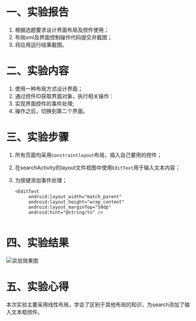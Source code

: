 # 一、实验报告

1. 根据选题要求设计界面布局及控件使用；
2. 布局xml及界面控制操作代码提交并截图；
3. 将应用运行结果截图。

# 二、实验内容

1. 使用一种布局方式设计界面；
2. 通过控件ID获取界面对象，执行相关操作：
3. 实现界面控件的事件处理;
4. 操作之后，切换到第二个界面。

# 三、实验步骤

1. 所有页面均采用`constraintlayout`布局，插入自己要用的控件；

2. 在searchActivity的layout文件视图中使用`EditText`用于输入文本内容； 

3. 为按键添加事件处理；

   ```
   <EditText
        android:layout_width="match_parent"
        android:layout_height="wrap_content"
        android:layout_marginTop="50dp"
        android:hint="@string/to" />
  
   ```

# 四、实验结果


![实验效果图](https://github.com/LHX98/android-labs-2020/blob/master/students/net1814080903131/%E5%AE%9E%E9%AA%8C1-4%E7%BB%93%E6%9E%9C%E5%9B%BE/lab4%E5%AE%9E%E9%AA%8C%E7%BB%93%E6%9E%9C%E5%9B%BE.PNG)

# 五、实验心得

本次实验主要采用线性布局，学会了区别于其他布局的知识，为search添加了输入文本框控件。
